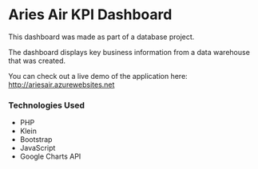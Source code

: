 # Aries Air KPI Dashboard

This dashboard was made as part of a database project. 

The dashboard displays key business information from a data warehouse that was created.

You can check out a live demo of the application here: http://ariesair.azurewebsites.net

### Technologies Used

- PHP
- Klein
- Bootstrap
- JavaScript
- Google Charts API
